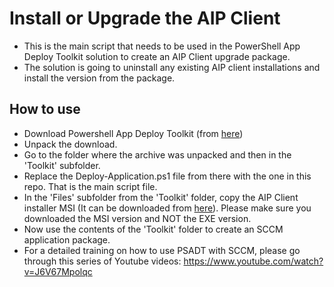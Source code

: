 # Install or Upgrade the AIP Client
* This is the main script that needs to be used in the PowerShell App Deploy Toolkit solution to create an AIP Client upgrade package.
* The solution is going to uninstall any existing AIP client installations and install the version from the package.
## How to use
* Download Powershell App Deploy Toolkit (from [here](https://github.com/andreiv3103/Misc/blob/2ff649a481a61d4b03d945e94514a68b7983ab82/App%20Management%20Scripts/Other/Uninstall%20AIP%20Client/Uninstall%20AIP%20Client.ps1))
* Unpack the download.
* Go to the folder where the archive was unpacked and then in the 'Toolkit' subfolder.
* Replace the Deploy-Application.ps1 file from there with the one in this repo. That is the main script file.
* In the 'Files' subfolder from the 'Toolkit' folder, copy the AIP Client installer MSI (It can be downloaded from [here](https://www.microsoft.com/en-us/download/details.aspx?id=53018)). Please make sure you downloaded the MSI version and NOT the EXE version.
* Now use the contents of the 'Toolkit' folder to create an SCCM application package.
* For a detailed training on how to use PSADT with SCCM, please go through this series of Youtube videos: https://www.youtube.com/watch?v=J6V67Mpolqc